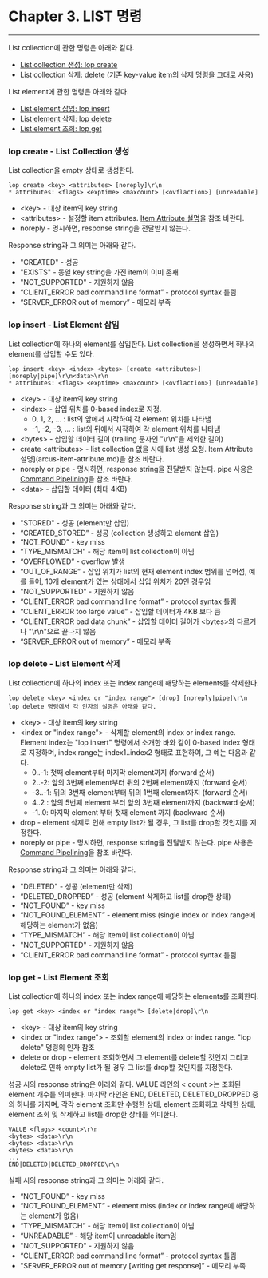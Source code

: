 # Chapter 3. LIST 명령
---------

List collection에 관한 명령은 아래와 같다.

- [List collection 생성: lop create](command-list-collection.md#lop-create-list-collection-%EC%83%9D%EC%84%B1)
- List collection 삭제: delete (기존 key-value item의 삭제 명령을 그대로 사용)

List element에 관한 명령은 아래와 같다.

- [List element 삽입: lop insert](command-list-collection.md#lop-insert-list-element-%EC%82%BD%EC%9E%85)
- [List element 삭제: lop delete](command-list-collection.md#lop-delete-list-element-삭제)
- [List element 조회: lop get](command-list-collection.md#lop-get-list-element-조회)

### lop create - List Collection 생성

List collection을 empty 상태로 생성한다.

```
lop create <key> <attributes> [noreply]\r\n
* attributes: <flags> <exptime> <maxcount> [<ovflaction>] [unreadable]
```

- \<key\> - 대상 item의 key string
- \<attributes\> - 설정할 item attributes. [Item Attribute 설명](arcus-item-attribute.md)을 참조 바란다.
- noreply - 명시하면, response string을 전달받지 않는다.

Response string과 그 의미는 아래와 같다.

- "CREATED" - 성공
- "EXISTS" - 동일 key string을 가진 item이 이미 존재
- "NOT_SUPPORTED" - 지원하지 않음
- “CLIENT_ERROR bad command line format” - protocol syntax 틀림
- “SERVER_ERROR out of memory” - 메모리 부족

### lop insert - List Element 삽입

List collection에 하나의 element를 삽입한다.
List collection을 생성하면서 하나의 element를 삽입할 수도 있다.

```
lop insert <key> <index> <bytes> [create <attributes>] [noreply|pipe]\r\n<data>\r\n
* attributes: <flags> <exptime> <maxcount> [<ovflaction>] [unreadable]
```

- \<key\> - 대상 item의 key string
- \<index\> - 삽입 위치를 0-based index로 지정.
  - 0, 1, 2, ... : list의 앞에서 시작하여 각 element 위치를 나타냄
  - -1, -2, -3, ... : list의 뒤에서 시작하여 각 element 위치를 나타냄
- \<bytes\> - 삽입할 데이터 길이 (trailing 문자인 "\r\n"을 제외한 길이)
- create \<attributes\> - list collection 없을 시에 list 생성 요청. Item Attribute 설명](arcus-item-attribute.md)을 참조 바란다.
- noreply or pipe - 명시하면, response string을 전달받지 않는다.  pipe 사용은 [Command Pipelining](command-pipelining.md)을 참조 바란다.
- \<data\> - 삽입할 데이터 (최대 4KB)

Response string과 그 의미는 아래와 같다.

- "STORED" - 성공 (element만 삽입)
- “CREATED_STORED” - 성공 (collection 생성하고 element 삽입)
- “NOT_FOUND” - key miss
- “TYPE_MISMATCH” - 해당 item이 list collection이 아님
- “OVERFLOWED” - overflow 발생
- “OUT_OF_RANGE” - 삽입 위치가 list의 현재 element index 범위를 넘어섬, 예를 들어, 10개 element가 있는 상태에서 삽입 위치가 20인 경우임
- "NOT_SUPPORTED" - 지원하지 않음
- “CLIENT_ERROR bad command line format” - protocol syntax 틀림
- “CLIENT_ERROR too large value” - 삽입할 데이터가 4KB 보다 큼
- “CLIENT_ERROR bad data chunk” - 삽입할 데이터 길이가 \<bytes\>와 다르거나 "\r\n"으로 끝나지 않음
- “SERVER_ERROR out of memory” - 메모리 부족

### lop delete - List Element 삭제

List collection에 하나의 index 또는 index range에 해당하는 elements를 삭제한다.

```
lop delete <key> <index or "index range"> [drop] [noreply|pipe]\r\n
lop delete 명령에서 각 인자의 설명은 아래와 같다.
```
- \<key\> - 대상 item의 key string
- \<index or "index range"\> - 삭제할 element의 index or index range.
  Element index는 "lop insert" 명령에서 소개한 바와 같이 0-based index 형태로 지정하며,
  index range는 index1..index2 형태로 표현하여, 그 예는 다음과 같다.
  - 0..-1: 첫째 element부터 마지막 element까지 (forward 순서)
  - 2..-2: 앞의 3번째 element부터 뒤의 2번째 element까지 (forward 순서)
  - -3..-1: 뒤의 3번째 element부터 뒤의 1번째 element까지 (forward 순서)
  - 4..2 : 앞의 5번째 element 부터 앞의 3번째 element까지 (backward 순서)
  - -1..0: 마지막 element 부터 첫째 element 까지 (backward 순서)
- drop - element 삭제로 인해 empty list가 될 경우, 그 list를 drop할 것인지를 지정한다.
- noreply or pipe - 명시하면, response string을 전달받지 않는다. pipe 사용은 [Command Pipelining](command-pipelining.md)을 참조 바란다.

Response string과 그 의미는 아래와 같다.

- "DELETED" - 성공 (element만 삭제)
- “DELETED_DROPPED” - 성공 (element 삭제하고 list를 drop한 상태)
- “NOT_FOUND” - key miss
- “NOT_FOUND_ELEMENT” - element miss (single index or index range에 해당하는 element가 없음)
- “TYPE_MISMATCH” - 해당 item이 list collection이 아님
- "NOT_SUPPORTED" - 지원하지 않음
- “CLIENT_ERROR bad command line format” - protocol syntax 틀림

### lop get - List Element 조회

List collection에 하나의 index 또는 index range에 해당하는 elements를 조회한다.

```
lop get <key> <index or "index range"> [delete|drop]\r\n
```

- \<key\> - 대상 item의 key string
- \<index or "index range"\> - 조회할 element의 index or index range. "lop delete" 명령의 인자 참조
- delete or drop - element 조회하면서 그 element를 delete할 것인지 그리고 delete로 인해 empty list가 될 경우 그 list를 drop할 것인지를 지정한다.

성공 시의 response string은 아래와 같다.
VALUE 라인의 \< count \>는 조회된 element 개수를 의미한다.
마지막 라인은 END, DELETED, DELETED_DROPPED 중의 하나를 가지며,
각각 element 조회만 수행한 상태, element 조회하고 삭제한 상태,
element 조회 및 삭제하고 list를 drop한 상태를 의미한다.

```
VALUE <flags> <count>\r\n
<bytes> <data>\r\n
<bytes> <data>\r\n
<bytes> <data>\r\n
...
END|DELETED|DELETED_DROPPED\r\n
```

실패 시의 response string과 그 의미는 아래와 같다.

- “NOT_FOUND”	- key miss
- “NOT_FOUND_ELEMENT”	- element miss (index or index range에 해당하는 element가 없음)
- “TYPE_MISMATCH”	- 해당 item이 list collection이 아님
- “UNREADABLE” - 해당 item이 unreadable item임
- "NOT_SUPPORTED" - 지원하지 않음
- “CLIENT_ERROR bad command line format” - protocol syntax 틀림
- "SERVER_ERROR out of memory [writing get response]”	- 메모리 부족

<!-- reference list -->
[item-attribute]: /doc/arcus-item-attribute.md "Item Attribute 설명"
[command-pipelining]: /doc/command-pipelining.md "Command Pipelining"
